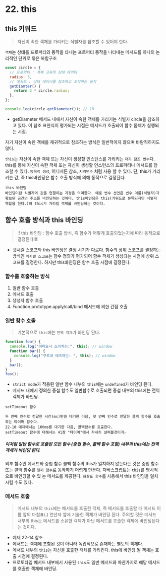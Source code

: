 # 22. this

## this 키워드

> 자신이 속한 객체를 가리키는 식별자를 참조할 수 있어야 한다.

`객체`는 상태를 프로퍼티와 동작을 타내는 프로퍼티 동작을 나타내는 메서드를 하나의 논리적인 단위로 묶은 복합구조

```jsx
const circle = {
  // 프로퍼티 : 객체 고유의 상태 데이터
  radius: 5,
  // 메서드 : 상태 데이터를 참조하고 조작하는 동작
  getDiamter() {
    return 2 * circle.radius;
  },
};

console.log(circle.getDiameter()); // 10
```

- getDiameter 메서드 내에서 자신이 속한 객체를 가리키는 식별자 circle을 참조하고 있다. 이 참조 표현식이 평가되는 시점은 메서드가 호출되어 함수 몸체가 실행되는 시점.

자기 자신이 속한 객체를 재귀적으로 참조하는 방식은 일반적이지 않으며 바람직하지도 않다.

`this`는 자신이 속한 객체 또는 자신이 생성할 인스턴스를 가리키는 `자기 참조 변수`다. this를 통해 자신이 속한 객체 또는 자신이 생성할 인스턴스의 프로퍼티나 메서드를 참조할 수 있다. `암묵적 생성`, 어디서든 참조, `지역변수` 처럼 사용 할 수 있다. 단, this가 가리키는 값, 즉 this바인딩은 함수 호출 방식에 의해 동적으로 결정된다.

```
this 바인딩
바인딩이란 식별자와 값을 연결하는 과정을 의미한다. 예로 변수 선언은 변수 이름(식별자)과 확보된 공간의 주소를 바인딩하는 것이다. this바인딩은 this(키워드로 분류되지만 식별자 역할을 한다.)와 this가 가리킬 객체를 바인딩하는 것이다.
```

## 함수 호출 방식과 this 바인딩

> !! this 바인딩 : 함수 호출 방식, 즉 함수가 어떻게 호출되었는지에 따라 동적으로 결정된다!!!!

- 렛시컬 스코프와 this 바인딩은 결정 시기가 다르다.
  함수의 상위 스코프를 결정하는 방식인 `렉시컬 스코프`는 함수 정의가 평가되어 함수 객체가 생성되는 시점에 상위 스코프를 결정한다. 하지만 this바인딩은 함수 호출 시점에 결정된다.

### 함수를 호출하는 방식

1. 일반 함수 호출
2. 메서드 호출
3. 생성자 함수 호출
4. Function.prototype.apply/call/bind 메서드에 의한 간접 호출

### 일반 함수 호출

> 기본적으로 `this`에는 `전역 객체`가 바인딩 된다.

```jsx
function foo() {
  console.log("이마요시 쇼이치는:", this); // window
  function bar() {
    console.log("쿠로코 테츠야는: ", this); // window
  }
  bar();
}
foo();
```

- `strict mode`가 적용된 일반 함수 내부의 `this`에는 `undefined`가 바인딩 된다.
- 메서드 내에서 정의한 중첩 함수도 일반함수로 호출되면 중첩 내부의 this에는 전역 객체가 바인딩.

```
setTimeout 함수

두 번째 인수로 전달한 시간(ms)만큼 대기한 다음, 첫 번째 인수로 전달한 콜백 함수를 호출하는 타이머 함수다.
22-10 예제에서는 100ms를 대기한 다음, 콜백함수를 호출한다.
setTimeout 함수에 대해서는 41장 "타이머"에서 자세히 살펴볼것이긔☆
```

##### 이처럼 일반 함수로 호출된 모든 함수 (중첩 함수, 콜백 함수 포함) 내부의 this에는 전역 객체가 바인딩 된다.

외부 함수인 메서드와 중첩 함수 콜백 함수의 this가 일치하지 않는다는 것은 중첩 함수 또는 콜백 함수를 `헬퍼 함수`로 동작하기 어렵게 만든다.
자바스크립트는 `this`를 명시적으로 바인딩할 수 있 는 메서드를 제공한다.
`화살표 함수`를 사용해서 this 바인딩을 일치시킬 수도 있다.

### 메서드 호출

> 메서드 내부의 `this`에는 메서드를 호출한 객체, 즉 메서드를 호출할 때 메서드 이름 앞의 마침표(.) 연산자 앞에 기술한 객체가 바인딩 된다.
> 주의할 것은 메서드 내부의 this는 메서드를 소유한 객체가 아닌 메서드를 호출한 객체에 바인딩된다는 것이다.

- 예제 22-14 참조
- 메서드는 객체에 포함된 것이 아니라 독립적으로 존재하는 별도의 객체다.
- 메서드 내부의 `this`는 자신을 호출한 객체를 가리킨다. this에 바인딩 될 객체는 호출 시점에 결정된다.
- 프로토타입 메서드 내부에서 사용된 `this`도 일반 메서드와 마찬가지로 해당 메서드를 호출한 객체에 바인딩.
